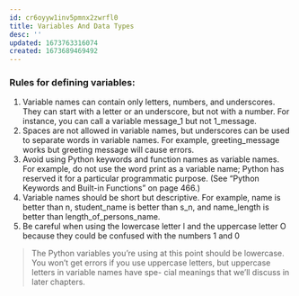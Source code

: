 ```yaml
---
id: cr6oyyw1inv5pmnx2zwrfl0
title: Variables And Data Types
desc: ''
updated: 1673763316074
created: 1673689469492
---
```


### Rules for defining variables:


1. Variable names can contain only letters, numbers, and underscores.  They can start with a letter or an underscore, but not with a number.  For instance, you can call a variable message_1 but not 1_message.
2. Spaces are not allowed in variable names, but underscores can be used to separate words in variable names. For example, greeting_message works
but greeting message will cause errors.
3. Avoid using Python keywords and function names as variable names.  For example, do not use the word print as a variable name; Python has reserved it for a particular programmatic purpose. (See “Python Keywords and Built-in Functions” on page 466.)
4. Variable names should be short but descriptive. For example, name is better than n, student_name is better than s_n, and name_length is better than length_of_persons_name.
5. Be careful when using the lowercase letter l and the uppercase letter O because they could be confused with the numbers 1 and 0

>  The Python variables you’re using at this point should be lowercase. You won’t get
errors if you use uppercase letters, but uppercase letters in variable names have spe-
cial meanings that we’ll discuss in later chapters.